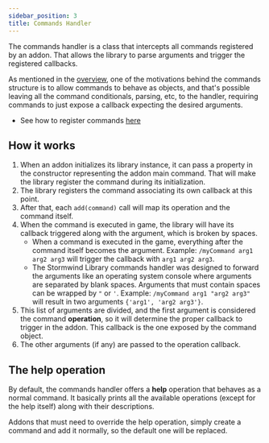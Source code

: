 ```yaml
---
sidebar_position: 3
title: Commands Handler
---
```


The commands handler is a class that intercepts all commands registered by an
addon. That allows the library to parse arguments and trigger the 
registered callbacks.

As mentioned in the [overview](overview), one of the motivations behind the
commands structure is to allow commands to behave as objects, and that's 
possible leaving all the command conditionals, parsing, etc, to the handler,
requiring commands to just expose a callback expecting the desired 
arguments.

* See how to register commands [here](command)

## How it works

1. When an addon initializes its library instance, it can pass a property in
the constructor representing the addon main command. That will make the 
library register the command during its initialization.
1. The library registers the command associating its own callback at this 
point.
1. After that, each `add(command)` call will map its operation and the command
itself.
1. When the command is executed in game, the library will have its callback
triggered along with the argument, which is broken by spaces.
    * When a command is executed in the game, everything after the command 
    itself becomes the argument. Example: `/myCommand arg1 arg2 arg3` will 
    trigger the callback with `arg1 arg2 arg3`.
    * The Stormwind Library commands handler was designed to forward the 
    arguments like an operating system console where arguments
    are separated by blank spaces. Arguments that must contain spaces can
    be wrapped by `"` or `'`. Example: `/myCommand arg1 "arg2 arg3"` will 
    result in two arguments `{'arg1', 'arg2 arg3'}`.
1. This list of arguments are divided, and the first argument is considered 
the command **operation**, so it will determine the proper callback to 
trigger in the addon. This callback is the one exposed by the command 
object.
1. The other arguments (if any) are passed to the operation callback.

## The help operation

By default, the commands handler offers a **help** operation that behaves as
a normal command. It basically prints all the available operations (except for
the help itself) along with their descriptions.

Addons that must need to override the help operation, simply create a command
and add it normally, so the default one will be replaced.